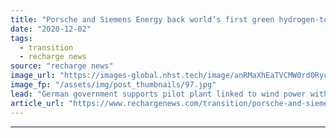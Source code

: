 ```yaml
---
title: "Porsche and Siemens Energy back world’s first green hydrogen-to-e-fuel plant in Chile"
date: "2020-12-02"
tags: 
  - transition
  - recharge news
source: "recharge news"
image_url: "https://images-global.nhst.tech/image/anRMaXhEaTVCMW0rd0RycE0zMGQ0MURyaEdPcnprZFhnN2Z0eDE0ZDFLTT0=/nhst/binary/ed7c737b527a3f06711a7192d117b039"
image_fp: "/assets/img/post_thumbnails/97.jpg"
lead: "German government supports pilot plant linked to wind power with €8.23m as part of its national hydrogen strategy in effort to source green fuels internationally"
article_url: "https://www.rechargenews.com/transition/porsche-and-siemens-energy-back-world-s-first-green-hydrogen-to-e-fuel-plant-in-chile/2-1-923389"
---
```


---
